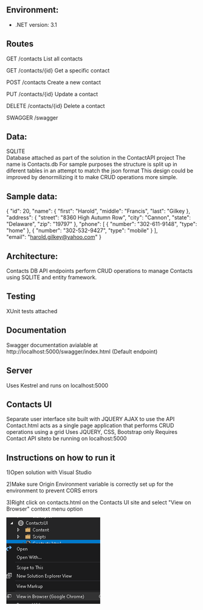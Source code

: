 ## Environment:
- .NET version: 3.1

## Routes
GET
/contacts
List all contacts

GET
/contacts/{id}
Get a specific contact

POST
/contacts
Create a new contact

PUT
/contacts/{id}
Update a contact

DELETE
/contacts/{id}
Delete a contact

SWAGGER
/swagger

## Data:
SQLITE                                               
Database attached as part of the solution in the ContactAPI project
The name is Contacts.db
For sample purposes the structure is split up in diferent tables in an attempt to match the json format
This design could be improved by denormilizing it to make CRUD operations more simple.

## Sample data:
{
  "id": 20,
  "name": {
    "first": "Harold",
    "middle": "Francis",
    "last": "Gilkey
  },
  "address": {
    "street": "8360 High Autumn Row",
    "city": "Cannon",
    "state": "Delaware",
    "zip": "19797"
  },
  "phone": [
    {
      "number": "302-611-9148",
      "type": "home"
    },
    {
      "number": "302-532-9427",
      "type": "mobile"
    }
  ],                                                                                  
  "email": "harold.gilkey@yahoo.com"
}                                                                                                                                                                                                                                      

## Architecture:                               
Contacts DB API endpoints perform CRUD operations to manage Contacts using SQLITE and entity framework.

## Testing
XUnit tests attached

## Documentation
Swagger documentation avialable at http://localhost:5000/swagger/index.html (Default endpoint)

## Server
Uses Kestrel and runs on localhost:5000

## Contacts UI
Separate user interface site built with JQUERY AJAX to use the API
Contact.html acts as a single page application that performs CRUD operations using a grid
Uses JQUERY, CSS, Bootstrap only
Requires Contact API siteto be running on localhost:5000

## Instructions on how to run it
1)Open solution with Visual Studio

2)Make sure Origin Environment variable is correctly set up for the environment to prevent CORS errors

3)Right click on contacts.html on the Contacts UI site and select "View on Browser" context menu option

![](ViewInBrowser.png)

                                                                                  
